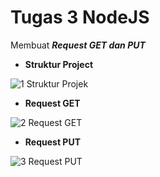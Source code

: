 # Tugas 3 NodeJS

Membuat <b><i>Request GET dan PUT</i></b>

<ul>
  <li><b>Struktur Project</b></li>
</ul>

![1  Struktur Projek](https://user-images.githubusercontent.com/92837751/184114116-0ce9957c-2f90-4867-8daa-8ca677e90c18.jpg)

<ul>
  <li><b>Request GET</b></li>
</ul>

![2  Request GET](https://user-images.githubusercontent.com/92837751/184115569-a1039c43-3568-4890-8f42-20a0be3e946f.jpg)

<ul>
  <li>
<b>Request PUT</b></li>
</ul>

![3  Request PUT](https://user-images.githubusercontent.com/92837751/184114129-5cc31558-539a-499c-998e-428e7a581637.jpg)
